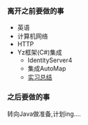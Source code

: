### 离开之前要做的事
- 英语
- 计算机网络
- HTTP
- Yz框架(C#)集成
  - IdentityServer4
  - 集成AutoMap
  - [实习总结](https://github.com/hjj5258/Before-leaving-NNCQ/blob/master/InternshipSummary.md)
### 之后要做的事
转向Java做准备,计划ing....
